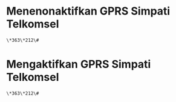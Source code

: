 # Menenonaktifkan GPRS Simpati Telkomsel
    \*363\*212\#

# Mengaktifkan GPRS Simpati Telkomsel
    \*363\*212\#
